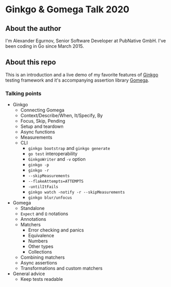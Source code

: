 # Ginkgo & Gomega Talk 2020

## About the author
I'm Alexander Egurnov, Senior Software Developer at PubNative GmbH. 
I've been coding in Go since March 2015.

## About this repo
This is an introduction and a live demo of my favorite features of [Ginkgo](https://onsi.github.io/ginkgo/)
testing framework and it's accompanying assertion library [Gomega](http://onsi.github.io/gomega/).

### Talking points

* Ginkgo
    * Connecting Gomega
    * Context/Describe/When, It/Specify, By
    * Focus, Skip, Pending
    * Setup and teardown
    * Async functions
    * Measurements
    * CLI
        * `ginkgo bootstrap` and `ginkgo generate`
        * `go test` interoperability
        * `GinkgoWriter` and `-v` option
        * `ginkgo -p`
        * `ginkgo -r`
        * `--skipMeasurements`
        * `--flakeAttempts=ATTEMPTS`
        * `-untilItFails`
        * `ginkgo watch -notify -r --skipMeasurements`
        * `ginkgo blur/unfocus`
* Gomega
    * Standalone
    * `Expect` and `Ω` notations
    * Annotations
    * Matchers
        * Error checking and panics
        * Equivalence
        * Numbers
        * Other types
        * Collections
    * Combining matchers
    * Async assertions
    * Transformations and custom matchers
* General advice
    * Keep tests readable
